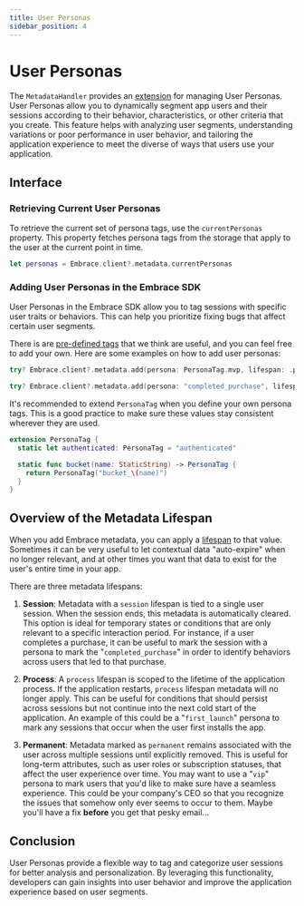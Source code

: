 ```yaml
---
title: User Personas
sidebar_position: 4
---
```



# User Personas

The `MetadataHandler` provides an [extension](https://github.com/embrace-io/embrace-apple-sdk/blob/main/Sources/EmbraceCore/Public/Metadata/MetadataHandler%2BPersonas.swift) for managing User Personas. User Personas allow you to dynamically segment app users and their sessions according to their behavior, characteristics, or other criteria that you create. This feature helps with analyzing user segments, understanding variations or poor performance in user behavior, and tailoring the application experience to meet the diverse of ways that users use your application.

## Interface

### Retrieving Current User Personas

To retrieve the current set of persona tags, use the `currentPersonas` property. This property fetches persona tags from the storage that apply to the user at the current point in time.

```swift
let personas = Embrace.client?.metadata.currentPersonas
```

### Adding User Personas in the Embrace SDK

User Personas in the Embrace SDK allow you to tag sessions with specific user traits or behaviors. This can help you prioritize fixing bugs that affect certain user segments. 

There is are [pre-defined tags](https://github.com/embrace-io/embrace-apple-sdk/blob/main/Sources/EmbraceCore/Public/Metadata/PersonaTag.swift#L8-L17) that we think are useful, and you can feel free to add your own. Here are some examples on how to add user personas:

```swift
try? Embrace.client?.metadata.add(persona: PersonaTag.mvp, lifespan: .permanent)

try? Embrace.client?.metadata.add(persona: "completed_purchase", lifespan: .session)
```

It's recommended to extend `PersonaTag` when you define your own persona tags. This is a good practice to make sure these values stay consistent wherever they are used.

```swift
extension PersonaTag {
  static let authenticated: PersonaTag = "authenticated"

  static func bucket(name: StaticString) -> PersonaTag {
    return PersonaTag("bucket_\(name)")
  }
}
```

## Overview of the Metadata Lifespan

When you add Embrace metadata, you can apply a [lifespan](https://github.com/embrace-io/embrace-apple-sdk/blob/main/Sources/EmbraceCore/Public/Metadata/MetadataHandler.swift#L9-L17) to that value. Sometimes it can be very useful to let contextual data "auto-expire" when no longer relevant, and at other times you want that data to exist for the user's entire time in your app. 

There are three metadata lifespans:

1. **Session**: Metadata with a `session` lifespan is tied to a single user session. When the session ends, this metadata is automatically cleared. This option is ideal for temporary states or conditions that are only relevant to a specific interaction period. For instance, if a user completes a purchase, it can be useful to mark the session with a persona to mark the "`completed_purchase`" in order to identify behaviors across users that led to that purchase.

1. **Process**: A `process` lifespan is scoped to the lifetime of the application process. If the application restarts, `process` lifespan metadata will no longer apply. This can be useful for conditions that should persist across sessions but not continue into the next cold start of the application. An example of this could be a "`first_launch`" persona to mark any sessions that occur when the user first installs the app.

1. **Permanent**: Metadata marked as `permanent` remains associated with the user across multiple sessions until explicitly removed. This is useful for long-term attributes, such as user roles or subscription statuses, that affect the user experience over time. You may want to use a "`vip`" persona to mark users that you'd like to make sure have a seamless experience. This could be your company's CEO so that you recognize the issues that somehow only ever seems to occur to them. Maybe you'll have a fix **before** you get that pesky email...

## Conclusion

User Personas provide a flexible way to tag and categorize user sessions for better analysis and personalization. By leveraging this functionality, developers can gain insights into user behavior and improve the application experience based on user segments.
